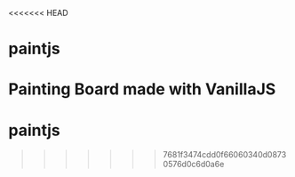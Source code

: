 <<<<<<< HEAD
# paintjs
Painting Board made with VanillaJS
=======
# paintjs
>>>>>>> 7681f3474cdd0f66060340d08730576d0c6d0a6e
